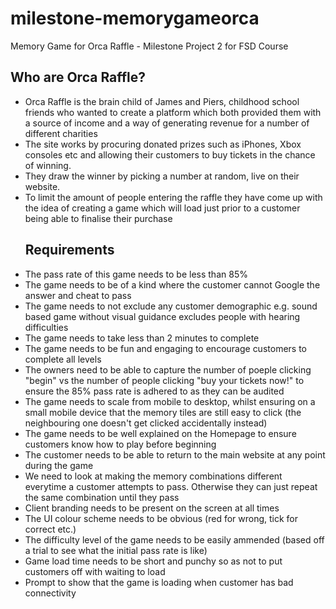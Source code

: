 # milestone-memorygameorca
Memory Game for Orca Raffle - Milestone Project 2 for FSD Course

## Who are Orca Raffle?
<ul>
<li>Orca Raffle is the brain child of James and Piers, childhood school friends who wanted to create a platform which both provided them
with a source of income and a way of generating revenue for a number of different charities</li>
<li>The site works by procuring donated prizes such as iPhones, Xbox consoles etc and allowing their customers to buy tickets in the 
chance of winning.</li>
<li>They draw the winner by picking a number at random, live on their website.</li> 
<li>To limit the amount of people entering the raffle they have come up with the idea of creating a game which will load just prior to a 
customer being able to finalise their purchase</li>

## Requirements
<li>The pass rate of this game needs to be less than 85%</li>
<li>The game needs to be of a kind where the customer cannot Google the answer and cheat to pass</li>
<li>The game needs to not exclude any customer demographic e.g. sound based game without visual guidance excludes people with hearing
difficulties </li>
<li>The game needs to take less than 2 minutes to complete</li>
<li>The game needs to be fun and engaging to encourage customers to complete all levels</li>
<li>The owners need to be able to capture the number of poeple clicking "begin" vs the number of people clicking "buy your tickets now!"
to ensure the 85% pass rate is adhered to as they can be audited</li>
<li>The game needs to scale from mobile to desktop, whilst ensuring on a small mobile device that the memory tiles are still easy to
click (the neighbouring one doesn't get clicked accidentally instead)</li>
<li>The game needs to be well explained on the Homepage to ensure customers know how to play before beginning</li>
<li>The customer needs to be able to return to the main website at any point during the game</li>
<li>We need to look at making the memory combinations different everytime a customer attempts to pass. Otherwise they can just repeat
the same combination until they pass</li>
<li>Client branding needs to be present on the screen at all times</li>
<li>The UI colour scheme needs to be obvious (red for wrong, tick for correct etc.)</li>
<li>The difficulty level of the game needs to be easily ammended (based off a trial to see what the initial pass rate is like)</li>
<li>Game load time needs to be short and punchy so as not to put customers off with waiting to load</li>
<li>Prompt to show that the game is loading when customer has bad connectivity</li>
